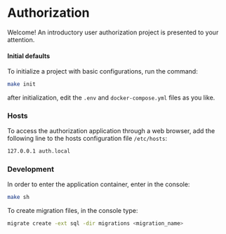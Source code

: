 # Authorization

Welcome! An introductory user authorization project is presented to your attention.

#### Initial defaults

To initialize a project with basic configurations, run the command:

```bash
make init
```

after initialization, edit the `.env` and `docker-compose.yml` files as you like.

### Hosts

To access the authorization application through a web browser, add the following line to the hosts configuration file `/etc/hosts`:

```txt
127.0.0.1 auth.local
```

### Development
In order to enter the application container, enter in the console:

```bash
make sh
```

To create migration files, in the console type:
```bash
migrate create -ext sql -dir migrations <migration_name>
```